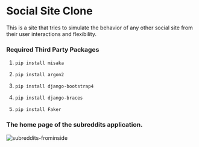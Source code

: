 # Social Site Clone
This is a site that tries to simulate the behavior of any other social site from 
their user interactions and flexibility.

### Required Third Party Packages
1. `pip install misaka`

2. `pip install argon2`

3. `pip install django-bootstrap4`

4. `pip install django-braces`

5. `pip install Faker`

### The home page of the subreddits application.
![subreddits-frominside](https://user-images.githubusercontent.com/13325802/63243578-4069d180-c25b-11e9-8177-9ade68817e4e.png)
